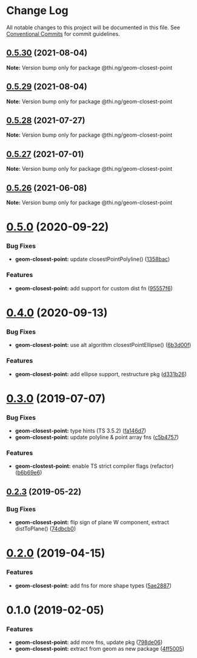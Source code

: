 # Change Log

All notable changes to this project will be documented in this file.
See [Conventional Commits](https://conventionalcommits.org) for commit guidelines.

## [0.5.30](https://github.com/thi-ng/umbrella/compare/@thi.ng/geom-closest-point@0.5.29...@thi.ng/geom-closest-point@0.5.30) (2021-08-04)

**Note:** Version bump only for package @thi.ng/geom-closest-point





## [0.5.29](https://github.com/thi-ng/umbrella/compare/@thi.ng/geom-closest-point@0.5.28...@thi.ng/geom-closest-point@0.5.29) (2021-08-04)

**Note:** Version bump only for package @thi.ng/geom-closest-point





## [0.5.28](https://github.com/thi-ng/umbrella/compare/@thi.ng/geom-closest-point@0.5.27...@thi.ng/geom-closest-point@0.5.28) (2021-07-27)

**Note:** Version bump only for package @thi.ng/geom-closest-point





## [0.5.27](https://github.com/thi-ng/umbrella/compare/@thi.ng/geom-closest-point@0.5.26...@thi.ng/geom-closest-point@0.5.27) (2021-07-01)

**Note:** Version bump only for package @thi.ng/geom-closest-point





## [0.5.26](https://github.com/thi-ng/umbrella/compare/@thi.ng/geom-closest-point@0.5.25...@thi.ng/geom-closest-point@0.5.26) (2021-06-08)

**Note:** Version bump only for package @thi.ng/geom-closest-point





# [0.5.0](https://github.com/thi-ng/umbrella/compare/@thi.ng/geom-closest-point@0.4.0...@thi.ng/geom-closest-point@0.5.0) (2020-09-22)


### Bug Fixes

* **geom-closest-point:** update closestPointPolyline() ([1358bac](https://github.com/thi-ng/umbrella/commit/1358bac1a95359340b19adb91b1813edf3e1645a))


### Features

* **geom-closest-point:** add support for custom dist fn ([95557f6](https://github.com/thi-ng/umbrella/commit/95557f6716071a92433868ce8536ca1c38a54073))





# [0.4.0](https://github.com/thi-ng/umbrella/compare/@thi.ng/geom-closest-point@0.3.44...@thi.ng/geom-closest-point@0.4.0) (2020-09-13)


### Bug Fixes

* **geom-closest-point:** use alt algorithm closestPointEllipse() ([6b3d00f](https://github.com/thi-ng/umbrella/commit/6b3d00ff84aba9a430e50e2a0a9d7e0e15e95d02))


### Features

* **geom-closest-point:** add ellipse support, restructure pkg ([d331b26](https://github.com/thi-ng/umbrella/commit/d331b26fc0a0d16ed2775a784ab709ab3b6dcf60))





# [0.3.0](https://github.com/thi-ng/umbrella/compare/@thi.ng/geom-closest-point@0.2.3...@thi.ng/geom-closest-point@0.3.0) (2019-07-07)

### Bug Fixes

* **geom-closest-point:** type hints (TS 3.5.2) ([fa146d7](https://github.com/thi-ng/umbrella/commit/fa146d7))
* **geom-closest-point:** update polyline & point array fns ([c5b4757](https://github.com/thi-ng/umbrella/commit/c5b4757))

### Features

* **geom-clostest-point:** enable TS strict compiler flags (refactor) ([b6b69e6](https://github.com/thi-ng/umbrella/commit/b6b69e6))

## [0.2.3](https://github.com/thi-ng/umbrella/compare/@thi.ng/geom-closest-point@0.2.2...@thi.ng/geom-closest-point@0.2.3) (2019-05-22)

### Bug Fixes

* **geom-closest-point:** flip sign of plane W component, extract distToPlane() ([74dbcb0](https://github.com/thi-ng/umbrella/commit/74dbcb0))

# [0.2.0](https://github.com/thi-ng/umbrella/compare/@thi.ng/geom-closest-point@0.1.13...@thi.ng/geom-closest-point@0.2.0) (2019-04-15)

### Features

* **geom-closest-point:** add fns for more shape types ([5ae2887](https://github.com/thi-ng/umbrella/commit/5ae2887))

# 0.1.0 (2019-02-05)

### Features

* **geom-closest-point:** add more fns, update pkg ([798de06](https://github.com/thi-ng/umbrella/commit/798de06))
* **geom-closest-point:** extract from geom as new package ([4ff5005](https://github.com/thi-ng/umbrella/commit/4ff5005))
